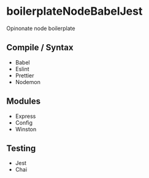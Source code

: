 # boilerplateNodeBabelJest

Opinonate node boilerplate

## Compile / Syntax

- Babel
- Eslint
- Prettier
- Nodemon

## Modules

- Express
- Config
- Winston

## Testing

- Jest
- Chai

